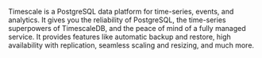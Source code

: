 Timescale is a PostgreSQL data platform for time-series, events, and analytics.
It gives you the reliability of PostgreSQL, the time-series superpowers of
TimescaleDB, and the peace of mind of a fully managed service. It provides
features like automatic backup and restore, high availability with replication,
seamless scaling and resizing, and much more.
